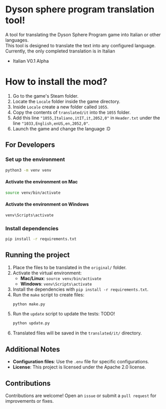 # Dyson sphere program translation tool!

A tool for translating the Dyson Sphere Program game into Italian or other languages.  
This tool is designed to translate the text into any configured language.  
Currently, the only completed translation is in Italian

- Italian V0.1 Alpha

# How to install the mod?
1. Go to the game's Steam folder.
2. Locate the `Locale` folder inside the game directory.
3. Inside `Locale` create a new folder called `1055`.
4. Copy the contents of `translated/it` into the `1055` folder.
5. Add this line `"1055,Italiano,itIT,it,2052,0"` in `Header.txt` under the line `"1033,English,enUS,en,2052,0"`.
6. Launch the game and change the language :D

## For Developers

### Set up the environment
```bash
python3 -m venv venv
```

#### Activate the environment on Mac
```bash
source venv/bin/activate
```

#### Activate the environment on Windows
```bash
venv\Scripts\activate
```

### Install dependencies
```bash
pip install -r requirements.txt
```

## Running the project
1. Place the files to be translated in the `original/` folder.
2. Activate the virtual environment:
   - **Mac/Linux**: `source venv/bin/activate`
   - **Windows**: `venv\Scripts\activate`
3. Install the dependencies with `pip install -r requirements.txt`.
4. Run the `make` script to create files:
   ```bash
   python make.py
   ```
5. Run the `update` script to update the tests: TODO!
   ```bash
   python update.py
   ```
6. Translated files will be saved in the `translated/it/` directory.

## Additional Notes
- **Configuration files**: Use the `.env` file for specific configurations.
- **License**: This project is licensed under the Apache 2.0 license.

## Contributions
Contributions are welcome! Open an `issue` or submit a `pull request` for improvements or fixes.

